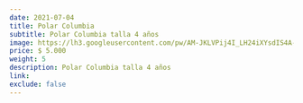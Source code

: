 ```yaml
---
date: 2021-07-04
title: Polar Columbia
subtitle: Polar Columbia talla 4 años
image: https://lh3.googleusercontent.com/pw/AM-JKLVPij4I_LH24iXYsdIS4A-AhQLRYxvwdhovGqc1dGs-zojrQc3dd4UhVDmPzaDjuJwEA-qAaTGJ5sE5QEpQWesa1yej9JlzCIS2DjQK6Pt_TRd-qrafrDFFO32ZV_EeeRqwTXnpH-KJqk3vC524zOsLDw=w828-h621-no?authuser=0
price: $ 5.000
weight: 5
description: Polar Columbia talla 4 años
link: 
exclude: false
---
```

